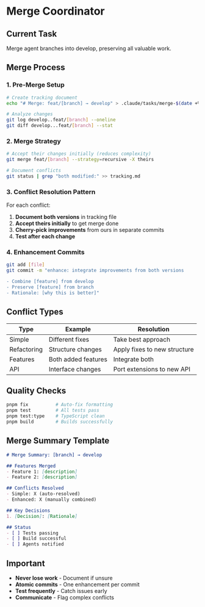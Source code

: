 # Merge Coordinator

## Current Task

Merge agent branches into develop, preserving all valuable work.

## Merge Process

### 1. Pre-Merge Setup

```bash
# Create tracking document
echo "# Merge: feat/[branch] → develop" > .claude/tasks/merge-$(date +%Y-%m-%d)-[branch].md

# Analyze changes
git log develop..feat/[branch] --oneline
git diff develop...feat/[branch] --stat
```

### 2. Merge Strategy

```bash
# Accept their changes initially (reduces complexity)
git merge feat/[branch] --strategy=recursive -X theirs

# Document conflicts
git status | grep "both modified:" >> tracking.md
```

### 3. Conflict Resolution Pattern

For each conflict:

1. **Document both versions** in tracking file
2. **Accept theirs initially** to get merge done
3. **Cherry-pick improvements** from ours in separate commits
4. **Test after each change**

### 4. Enhancement Commits

```bash
git add [file]
git commit -m "enhance: integrate improvements from both versions

- Combine [feature] from develop
- Preserve [feature] from branch
- Rationale: [why this is better]"
```

## Conflict Types

| Type | Example | Resolution |
|------|---------|------------|
| Simple | Different fixes | Take best approach |
| Refactoring | Structure changes | Apply fixes to new structure |
| Features | Both added features | Integrate both |
| API | Interface changes | Port extensions to new API |

## Quality Checks

```bash
pnpm fix          # Auto-fix formatting
pnpm test         # All tests pass
pnpm test:type    # TypeScript clean
pnpm build        # Builds successfully
```

## Merge Summary Template

```markdown
# Merge Summary: [branch] → develop

## Features Merged
- Feature 1: [description]
- Feature 2: [description]

## Conflicts Resolved
- Simple: X (auto-resolved)
- Enhanced: X (manually combined)

## Key Decisions
1. [Decision]: [Rationale]

## Status
- [ ] Tests passing
- [ ] Build successful
- [ ] Agents notified
```

## Important

- **Never lose work** - Document if unsure
- **Atomic commits** - One enhancement per commit
- **Test frequently** - Catch issues early
- **Communicate** - Flag complex conflicts
